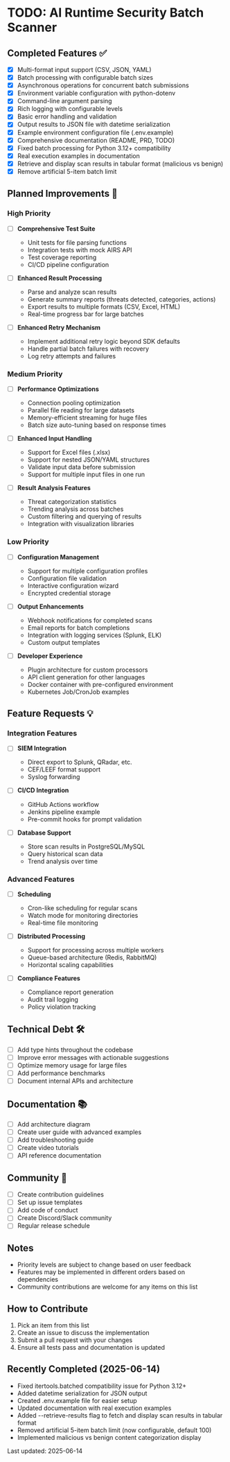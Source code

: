 # TODO: AI Runtime Security Batch Scanner

## Completed Features ✅

- [x] Multi-format input support (CSV, JSON, YAML)
- [x] Batch processing with configurable batch sizes
- [x] Asynchronous operations for concurrent batch submissions
- [x] Environment variable configuration with python-dotenv
- [x] Command-line argument parsing
- [x] Rich logging with configurable levels
- [x] Basic error handling and validation
- [x] Output results to JSON file with datetime serialization
- [x] Example environment configuration file (.env.example)
- [x] Comprehensive documentation (README, PRD, TODO)
- [x] Fixed batch processing for Python 3.12+ compatibility
- [x] Real execution examples in documentation
- [x] Retrieve and display scan results in tabular format (malicious vs benign)
- [x] Remove artificial 5-item batch limit

## Planned Improvements 🚀

### High Priority

- [ ] **Comprehensive Test Suite**

  - Unit tests for file parsing functions
  - Integration tests with mock AIRS API
  - Test coverage reporting
  - CI/CD pipeline configuration

- [ ] **Enhanced Result Processing**

  - Parse and analyze scan results
  - Generate summary reports (threats detected, categories, actions)
  - Export results to multiple formats (CSV, Excel, HTML)
  - Real-time progress bar for large batches

- [ ] **Enhanced Retry Mechanism**
  - Implement additional retry logic beyond SDK defaults
  - Handle partial batch failures with recovery
  - Log retry attempts and failures

### Medium Priority

- [ ] **Performance Optimizations**

  - Connection pooling optimization
  - Parallel file reading for large datasets
  - Memory-efficient streaming for huge files
  - Batch size auto-tuning based on response times

- [ ] **Enhanced Input Handling**

  - Support for Excel files (.xlsx)
  - Support for nested JSON/YAML structures
  - Validate input data before submission
  - Support for multiple input files in one run

- [ ] **Result Analysis Features**
  - Threat categorization statistics
  - Trending analysis across batches
  - Custom filtering and querying of results
  - Integration with visualization libraries

### Low Priority

- [ ] **Configuration Management**

  - Support for multiple configuration profiles
  - Configuration file validation
  - Interactive configuration wizard
  - Encrypted credential storage

- [ ] **Output Enhancements**

  - Webhook notifications for completed scans
  - Email reports for batch completions
  - Integration with logging services (Splunk, ELK)
  - Custom output templates

- [ ] **Developer Experience**
  - Plugin architecture for custom processors
  - API client generation for other languages
  - Docker container with pre-configured environment
  - Kubernetes Job/CronJob examples

## Feature Requests 💡

### Integration Features

- [ ] **SIEM Integration**

  - Direct export to Splunk, QRadar, etc.
  - CEF/LEEF format support
  - Syslog forwarding

- [ ] **CI/CD Integration**

  - GitHub Actions workflow
  - Jenkins pipeline example
  - Pre-commit hooks for prompt validation

- [ ] **Database Support**
  - Store scan results in PostgreSQL/MySQL
  - Query historical scan data
  - Trend analysis over time

### Advanced Features

- [ ] **Scheduling**

  - Cron-like scheduling for regular scans
  - Watch mode for monitoring directories
  - Real-time file monitoring

- [ ] **Distributed Processing**

  - Support for processing across multiple workers
  - Queue-based architecture (Redis, RabbitMQ)
  - Horizontal scaling capabilities

- [ ] **Compliance Features**
  - Compliance report generation
  - Audit trail logging
  - Policy violation tracking

## Technical Debt 🛠️

- [ ] Add type hints throughout the codebase
- [ ] Improve error messages with actionable suggestions
- [ ] Optimize memory usage for large files
- [ ] Add performance benchmarks
- [ ] Document internal APIs and architecture

## Documentation 📚

- [ ] Add architecture diagram
- [ ] Create user guide with advanced examples
- [ ] Add troubleshooting guide
- [ ] Create video tutorials
- [ ] API reference documentation

## Community 🤝

- [ ] Create contribution guidelines
- [ ] Set up issue templates
- [ ] Add code of conduct
- [ ] Create Discord/Slack community
- [ ] Regular release schedule

## Notes

- Priority levels are subject to change based on user feedback
- Features may be implemented in different orders based on dependencies
- Community contributions are welcome for any items on this list

## How to Contribute

1. Pick an item from this list
2. Create an issue to discuss the implementation
3. Submit a pull request with your changes
4. Ensure all tests pass and documentation is updated

## Recently Completed (2025-06-14)

- Fixed itertools.batched compatibility issue for Python 3.12+
- Added datetime serialization for JSON output
- Created .env.example file for easier setup
- Updated documentation with real execution examples
- Added --retrieve-results flag to fetch and display scan results in tabular format
- Removed artificial 5-item batch limit (now configurable, default 100)
- Implemented malicious vs benign content categorization display

Last updated: 2025-06-14

